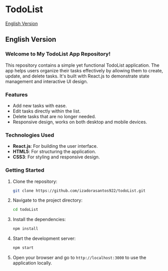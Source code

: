 # TodoList

[English Version](#english-version)  

## English Version

### Welcome to My TodoList App Repository!

This repository contains a simple yet functional TodoList application. The app helps users organize their tasks effectively by allowing them to create, update, and delete tasks. It's built with React.js to demonstrate state management and interactive UI design.

### Features
- Add new tasks with ease.
- Edit tasks directly within the list.
- Delete tasks that are no longer needed.
- Responsive design, works on both desktop and mobile devices.

### Technologies Used
- **React.js**: For building the user interface.
- **HTML5**: For structuring the application.
- **CSS3**: For styling and responsive design.

### Getting Started

1. Clone the repository:
   ```bash
   git clone https://github.com/izadorasantos922/todoList.git
   ```
2. Navigate to the project directory:
   ```bash
   cd todoList
   ```
3. Install the dependencies:
   ```bash
   npm install
   ```
4. Start the development server:
   ```bash
   npm start
   ```
5. Open your browser and go to `http://localhost:3000` to use the application locally.


